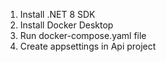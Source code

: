 1. Install .NET 8 SDK
2. Install Docker Desktop
3. Run docker-compose.yaml file
4. Create appsettings in Api project 
